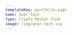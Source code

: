 ```yaml
---
templateKey: portfolio-page
name: Gear tech
type: Crypto Master Fund
image: /img/gear-tech.svg
---
```

